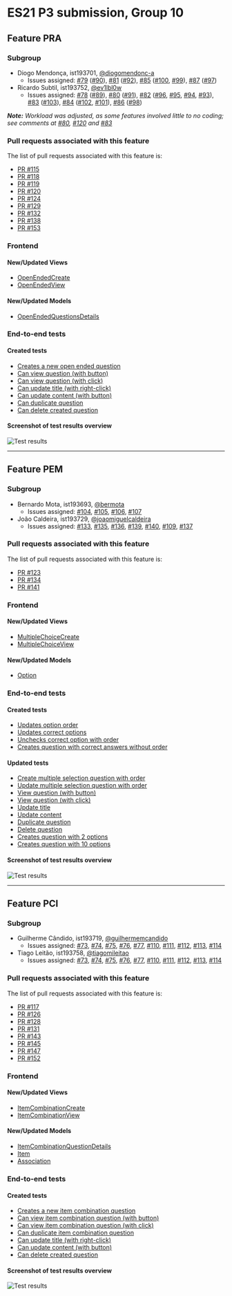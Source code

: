 # ES21 P3 submission, Group 10

## Feature PRA

### Subgroup

 - Diogo Mendonça, ist193701, [@diogomendonc-a](https://github.com/diogomendonc-a)
   + Issues assigned: [#79](https://github.com/tecnico-softeng/es21-g10/issues/79) ([#90](https://github.com/tecnico-softeng/es21-g10/issues/90)), [#81](https://github.com/tecnico-softeng/es21-g10/issues/81) ([#92](https://github.com/tecnico-softeng/es21-g10/issues/92)), [#85](https://github.com/tecnico-softeng/es21-g10/issues/85) ([#100](https://github.com/tecnico-softeng/es21-g10/issues/100), [#99](https://github.com/tecnico-softeng/es21-g10/issues/99)), [#87](https://github.com/tecnico-softeng/es21-g10/issues/87) ([#97](https://github.com/tecnico-softeng/es21-g10/issues/97))
 - Ricardo Subtil, ist193752, [@ev1lbl0w](https://github.com/ev1lbl0w)
   + Issues assigned: [#78](https://github.com/tecnico-softeng/es21-g10/issues/78) ([#89](https://github.com/tecnico-softeng/es21-g10/issues/89)), [#80](https://github.com/tecnico-softeng/es21-g10/issues/80) ([#91](https://github.com/tecnico-softeng/es21-g10/issues/91)), [#82](https://github.com/tecnico-softeng/es21-g10/issues/82) ([#96](https://github.com/tecnico-softeng/es21-g10/issues/96), [#95](https://github.com/tecnico-softeng/es21-g10/issues/95), [#94](https://github.com/tecnico-softeng/es21-g10/issues/94), [#93](https://github.com/tecnico-softeng/es21-g10/issues/93)), [#83](https://github.com/tecnico-softeng/es21-g10/issues/83) ([#103](https://github.com/tecnico-softeng/es21-g10/issues/103)), [#84](https://github.com/tecnico-softeng/es21-g10/issues/84) ([#102](https://github.com/tecnico-softeng/es21-g10/issues/102), [#101](https://github.com/tecnico-softeng/es21-g10/issues/101)), [#86](https://github.com/tecnico-softeng/es21-g10/issues/86) ([#98](https://github.com/tecnico-softeng/es21-g10/issues/98))

***Note:** Workload was adjusted, as some features involved little to no coding; see comments at [#80](https://github.com/tecnico-softeng/es21-g10/issues/80), [#120](https://github.com/tecnico-softeng/es21-g10/issues/120) and [#83](https://github.com/tecnico-softeng/es21-g10/issues/83)*

### Pull requests associated with this feature

The list of pull requests associated with this feature is:

 - [PR #115](https://github.com/tecnico-softeng/es21-g10/pull/115)
 - [PR #118](https://github.com/tecnico-softeng/es21-g10/pull/118)
 - [PR #119](https://github.com/tecnico-softeng/es21-g10/pull/119)
 - [PR #120](https://github.com/tecnico-softeng/es21-g10/pull/120)
 - [PR #124](https://github.com/tecnico-softeng/es21-g10/pull/124)
 - [PR #129](https://github.com/tecnico-softeng/es21-g10/pull/129)
 - [PR #132](https://github.com/tecnico-softeng/es21-g10/pull/132)
 - [PR #138](https://github.com/tecnico-softeng/es21-g10/pull/138)
 - [PR #153](https://github.com/tecnico-softeng/es21-g10/pull/153)


### Frontend

#### New/Updated Views

 - [OpenEndedCreate](https://github.com/tecnico-softeng/es21-g10/blob/pra/frontend/src/components/open-ended/OpenEndedCreate.vue)
 - [OpenEndedView](https://github.com/tecnico-softeng/es21-g10/blob/pra/frontend/src/components/open-ended/OpenEndedView.vue)


#### New/Updated Models

 - [OpenEndedQuestionsDetails](https://github.com/tecnico-softeng/es21-g10/blob/pra/frontend/src/models/management/questions/OpenEndedQuestionDetails.ts)


### End-to-end tests

#### Created tests

 - [Creates a new open ended question](https://github.com/tecnico-softeng/es21-g10/blob/pra/frontend/tests/e2e/specs/teacher/manageOpenEndedQuestionsExecution.js#L51)
 - [Can view question (with button)](https://github.com/tecnico-softeng/es21-g10/blob/pra/frontend/tests/e2e/specs/teacher/manageOpenEndedQuestionsExecution.js#L97)
 - [Can view question (with click)](https://github.com/tecnico-softeng/es21-g10/blob/pra/frontend/tests/e2e/specs/teacher/manageOpenEndedQuestionsExecution.js#L112)
 - [Can update title (with right-click)](https://github.com/tecnico-softeng/es21-g10/blob/pra/frontend/tests/e2e/specs/teacher/manageOpenEndedQuestionsExecution.js#L123)
 - [Can update content (with button)](https://github.com/tecnico-softeng/es21-g10/blob/pra/frontend/tests/e2e/specs/teacher/manageOpenEndedQuestionsExecution.js#L153)
 - [Can duplicate question](https://github.com/tecnico-softeng/es21-g10/blob/pra/frontend/tests/e2e/specs/teacher/manageOpenEndedQuestionsExecution.js#L183)
 - [Can delete created question](https://github.com/tecnico-softeng/es21-g10/blob/pra/frontend/tests/e2e/specs/teacher/manageOpenEndedQuestionsExecution.js#L220)


#### Screenshot of test results overview

![Test results](https://cdn.discordapp.com/attachments/481928890156187659/836233837553778768/unknown.png)


---

## Feature PEM

### Subgroup

 - Bernardo Mota, ist193693, [@bermota](https://github.com/bermota)
   + Issues assigned: [#104](https://github.com/tecnico-softeng/es21-g10/issues/104), [#105](https://github.com/tecnico-softeng/es21-g10/issues/105), [#106](https://github.com/tecnico-softeng/es21-g10/issues/106), [#107](https://github.com/tecnico-softeng/es21-g10/issues/107)
 - João Caldeira, ist193729, [@joaomiguelcaldeira](https://github.com/joaomiguelcaldeira)
   + Issues assigned: [#133](https://github.com/tecnico-softeng/es21-g10/issues/133), [#135](https://github.com/tecnico-softeng/es21-g10/issues/135), [#136](https://github.com/tecnico-softeng/es21-g10/issues/136), [#139](https://github.com/tecnico-softeng/es21-g10/issues/139), [#140](https://github.com/tecnico-softeng/es21-g10/issues/140), [#109](https://github.com/tecnico-softeng/es21-g10/issues/109), [#137](https://github.com/tecnico-softeng/es21-g10/issues/137)
 
### Pull requests associated with this feature

The list of pull requests associated with this feature is:

 - [PR #123](https://github.com/tecnico-softeng/es21-g10/pull/123)
 - [PR #134](https://github.com/tecnico-softeng/es21-g10/pull/134)
 - [PR #141](https://github.com/tecnico-softeng/es21-g10/pull/141)


### Frontend

#### New/Updated Views

 - [MultipleChoiceCreate](https://github.com/tecnico-softeng/es21-g10/blob/94af1bc7dfbeb9f864bc5439dbc1ca5bf6ea751c/frontend/src/components/multiple-choice/MultipleChoiceCreate.vue)
 - [MultipleChoiceView](https://github.com/tecnico-softeng/es21-g10/blob/b9da0be37ffb34b68e4c8105cbf4b6352bf75a06/frontend/src/components/multiple-choice/MultipleChoiceView.vue)


#### New/Updated Models

 - [Option](https://github.com/tecnico-softeng/es21-g10/blob/cb8211d1e6f7658deb373f8a78f789909ec81144/frontend/src/models/management/Option.ts)


### End-to-end tests

#### Created tests

 - [Updates option order](https://github.com/tecnico-softeng/es21-g10/blob/pem/frontend/tests/e2e/specs/teacher/manageMultipleChoiceQuestionsExecution.js#L217)
 - [Updates correct options](https://github.com/tecnico-softeng/es21-g10/blob/pem/frontend/tests/e2e/specs/teacher/manageMultipleChoiceQuestionsExecution.js#L249)
 - [Unchecks correct option with order](https://github.com/tecnico-softeng/es21-g10/blob/pem/frontend/tests/e2e/specs/teacher/manageMultipleChoiceQuestionsExecution.js#L451)
 - [Creates question with correct answers without order](https://github.com/tecnico-softeng/es21-g10/blob/pem/frontend/tests/e2e/specs/teacher/manageMultipleChoiceQuestionsExecution.js#L502)

#### Updated tests

 - [Create multiple selection question with order](https://github.com/tecnico-softeng/es21-g10/blob/pem/frontend/tests/e2e/specs/teacher/manageMultipleChoiceQuestionsExecution.js#L72)
 - [Update multiple selection question with order](https://github.com/tecnico-softeng/es21-g10/blob/pem/frontend/tests/e2e/specs/teacher/manageMultipleChoiceQuestionsExecution.js#L16)
 - [View question (with button)](https://github.com/tecnico-softeng/es21-g10/blob/pem/frontend/tests/e2e/specs/teacher/manageMultipleChoiceQuestionsExecution.js#119)
 - [View question (with click)](https://github.com/tecnico-softeng/es21-g10/blob/pem/frontend/tests/e2e/specs/teacher/manageMultipleChoiceQuestionsExecution.js#137)
 - [Update title](https://github.com/tecnico-softeng/es21-g10/blob/pem/frontend/tests/e2e/specs/teacher/manageMultipleChoiceQuestionsExecution.js#151)
 - [Update content](https://github.com/tecnico-softeng/es21-g10/blob/pem/frontend/tests/e2e/specs/teacher/manageMultipleChoiceQuestionsExecution.js#184)
 - [Duplicate question](https://github.com/tecnico-softeng/es21-g10/blob/pem/frontend/tests/e2e/specs/teacher/manageMultipleChoiceQuestionsExecution.js#282)
 - [Delete question](https://github.com/tecnico-softeng/es21-g10/blob/pem/frontend/tests/e2e/specs/teacher/manageMultipleChoiceQuestionsExecution.js#331)
 - [Creates question with 2 options](https://github.com/tecnico-softeng/es21-g10/blob/pem/frontend/tests/e2e/specs/teacher/manageMultipleChoiceQuestionsExecution.js#342)
 - [Creates question with 10 options](https://github.com/tecnico-softeng/es21-g10/blob/pem/frontend/tests/e2e/specs/teacher/manageMultipleChoiceQuestionsExecution.js#390)


#### Screenshot of test results overview

![Test results](https://cdn.discordapp.com/attachments/816726400475070554/835925851921055764/test_results.jpeg)


---


## Feature PCI

### Subgroup

 - Guilherme Cândido, ist193719, [@guilhermemcandido](https://github.com/guilhermemcandido)
   + Issues assigned: [#73](https://github.com/tecnico-softeng/es21-g10/issues/73), [#74](https://github.com/tecnico-softeng/es21-g10/issues/74), [#75](https://github.com/tecnico-softeng/es21-g10/issues/75), [#76](https://github.com/tecnico-softeng/es21-g10/issues/76), [#77](https://github.com/tecnico-softeng/es21-g10/issues/77), [#110](https://github.com/tecnico-softeng/es21-g10/issues/110), [#111](https://github.com/tecnico-softeng/es21-g10/issues/111), [#112](https://github.com/tecnico-softeng/es21-g10/issues/112), [#113](https://github.com/tecnico-softeng/es21-g10/issues/113), [#114](https://github.com/tecnico-softeng/es21-g10/issues/114)
 - Tiago Leitão, ist193758, [@tiagomileitao](https://github.com/tiagomileitao)
   + Issues assigned: [#73](https://github.com/tecnico-softeng/es21-g10/issues/73), [#74](https://github.com/tecnico-softeng/es21-g10/issues/74), [#75](https://github.com/tecnico-softeng/es21-g10/issues/75), [#76](https://github.com/tecnico-softeng/es21-g10/issues/76), [#77](https://github.com/tecnico-softeng/es21-g10/issues/77), [#110](https://github.com/tecnico-softeng/es21-g10/issues/110), [#111](https://github.com/tecnico-softeng/es21-g10/issues/111), [#112](https://github.com/tecnico-softeng/es21-g10/issues/112), [#113](https://github.com/tecnico-softeng/es21-g10/issues/113), [#114](https://github.com/tecnico-softeng/es21-g10/issues/114)
 
### Pull requests associated with this feature

The list of pull requests associated with this feature is:

 - [PR #117](https://github.com/tecnico-softeng/es21-g10/pull/117)
 - [PR #126](https://github.com/tecnico-softeng/es21-g10/pull/126)
 - [PR #128](https://github.com/tecnico-softeng/es21-g10/pull/128)
 - [PR #131](https://github.com/tecnico-softeng/es21-g10/pull/131)
 - [PR #143](https://github.com/tecnico-softeng/es21-g10/pull/143)
 - [PR #145](https://github.com/tecnico-softeng/es21-g10/pull/145)
 - [PR #147](https://github.com/tecnico-softeng/es21-g10/pull/147)
 - [PR #152](https://github.com/tecnico-softeng/es21-g10/pull/152)


### Frontend

#### New/Updated Views

 - [ItemCombinationCreate](https://github.com/tecnico-softeng/es21-g10/blob/a9a9175e9fdcf30af6a8257a07dc37e1834454dd/frontend/src/components/item-combination/ItemCombinationCreate.vue)
 - [ItemCombinationView](https://github.com/tecnico-softeng/es21-g10/blob/a9a9175e9fdcf30af6a8257a07dc37e1834454dd/frontend/src/components/item-combination/ItemCombinationView.vue)


#### New/Updated Models

 - [ItemCombinationQuestionDetails](https://github.com/tecnico-softeng/es21-g10/blob/pci/frontend/src/models/management/questions/ItemCombinationQuestionDetails.ts)
 - [Item](https://github.com/tecnico-softeng/es21-g10/blob/a9a9175e9fdcf30af6a8257a07dc37e1834454dd/frontend/src/models/management/Item.ts)
 - [Association](https://github.com/tecnico-softeng/es21-g10/blob/a359241a246ef731c2280af2ce3e226bc6d83cae/frontend/src/models/management/Association.ts)


### End-to-end tests

#### Created tests

 - [Creates a new item combination question](https://github.com/tecnico-softeng/es21-g10/blob/a9a9175e9fdcf30af6a8257a07dc37e1834454dd/frontend/tests/e2e/specs/teacher/manageItemCombinationQuestionsExecution.js#L59)
 - [Can view item combination question (with button)](https://github.com/tecnico-softeng/es21-g10/blob/a9a9175e9fdcf30af6a8257a07dc37e1834454dd/frontend/tests/e2e/specs/teacher/manageItemCombinationQuestionsExecution.js#L110)
 - [Can view item combination question (with click)](https://github.com/tecnico-softeng/es21-g10/blob/a9a9175e9fdcf30af6a8257a07dc37e1834454dd/frontend/tests/e2e/specs/teacher/manageItemCombinationQuestionsExecution.js#L125)
 - [Can duplicate item combination question](https://github.com/tecnico-softeng/es21-g10/blob/a9a9175e9fdcf30af6a8257a07dc37e1834454dd/frontend/tests/e2e/specs/teacher/manageItemCombinationQuestionsExecution.js#L136)
 - [Can update title (with right-click)](https://github.com/tecnico-softeng/es21-g10/blob/31e5b2c44560ea5b695df45b560792b034c0b4fc/frontend/tests/e2e/specs/teacher/manageItemCombinationQuestionsExecution.js#L172)
 - [Can update content (with button)](https://github.com/tecnico-softeng/es21-g10/blob/31e5b2c44560ea5b695df45b560792b034c0b4fc/frontend/tests/e2e/specs/teacher/manageItemCombinationQuestionsExecution.js#L205)
 - [Can delete created question](https://github.com/tecnico-softeng/es21-g10/blob/31e5b2c44560ea5b695df45b560792b034c0b4fc/frontend/tests/e2e/specs/teacher/manageItemCombinationQuestionsExecution.js#L238)



#### Screenshot of test results overview

![Test results](https://cdn.discordapp.com/attachments/668075168224116746/836050918637961236/tests.png)
